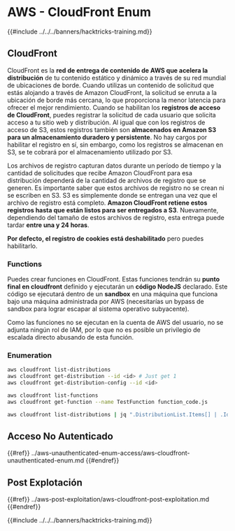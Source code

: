 # AWS - CloudFront Enum

{{#include ../../../banners/hacktricks-training.md}}

## CloudFront

CloudFront es la **red de entrega de contenido de AWS que acelera la distribución** de tu contenido estático y dinámico a través de su red mundial de ubicaciones de borde. Cuando utilizas un contenido de solicitud que estás alojando a través de Amazon CloudFront, la solicitud se enruta a la ubicación de borde más cercana, lo que proporciona la menor latencia para ofrecer el mejor rendimiento. Cuando se habilitan los **registros de acceso de CloudFront**, puedes registrar la solicitud de cada usuario que solicita acceso a tu sitio web y distribución. Al igual que con los registros de acceso de S3, estos registros también son **almacenados en Amazon S3 para un almacenamiento duradero y persistente**. No hay cargos por habilitar el registro en sí, sin embargo, como los registros se almacenan en S3, se te cobrará por el almacenamiento utilizado por S3.

Los archivos de registro capturan datos durante un período de tiempo y la cantidad de solicitudes que recibe Amazon CloudFront para esa distribución dependerá de la cantidad de archivos de registro que se generen. Es importante saber que estos archivos de registro no se crean ni se escriben en S3. S3 es simplemente donde se entregan una vez que el archivo de registro está completo. **Amazon CloudFront retiene estos registros hasta que están listos para ser entregados a S3**. Nuevamente, dependiendo del tamaño de estos archivos de registro, esta entrega puede tardar **entre una y 24 horas**.

**Por defecto, el registro de cookies está deshabilitado** pero puedes habilitarlo.

### Functions

Puedes crear funciones en CloudFront. Estas funciones tendrán su **punto final en cloudfront** definido y ejecutarán un **código NodeJS** declarado. Este código se ejecutará dentro de un **sandbox** en una máquina que funciona bajo una máquina administrada por AWS (necesitarías un bypass de sandbox para lograr escapar al sistema operativo subyacente).

Como las funciones no se ejecutan en la cuenta de AWS del usuario, no se adjunta ningún rol de IAM, por lo que no es posible un privilegio de escalada directo abusando de esta función.

### Enumeration
```bash
aws cloudfront list-distributions
aws cloudfront get-distribution --id <id> # Just get 1
aws cloudfront get-distribution-config --id <id>

aws cloudfront list-functions
aws cloudfront get-function --name TestFunction function_code.js

aws cloudfront list-distributions | jq ".DistributionList.Items[] | .Id, .Origins.Items[].Id, .Origins.Items[].DomainName, .AliasICPRecordals[].CNAME"
```
## Acceso No Autenticado

{{#ref}}
../aws-unauthenticated-enum-access/aws-cloudfront-unauthenticated-enum.md
{{#endref}}

## Post Explotación

{{#ref}}
../aws-post-exploitation/aws-cloudfront-post-exploitation.md
{{#endref}}

{{#include ../../../banners/hacktricks-training.md}}
